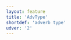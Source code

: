 ```yaml
---
layout: feature
title: 'AdvType'
shortdef: 'adverb type'
udver: '2'
---
```

<!-- Interlanguage links updated Út zář 29 20:23:05 CEST 2020 -->
